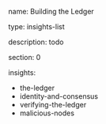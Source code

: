 name: Building the Ledger

type: insights-list

description: todo

section: 0

insights:
 - the-ledger
 - identity-and-consensus
 - verifying-the-ledger
 - malicious-nodes


